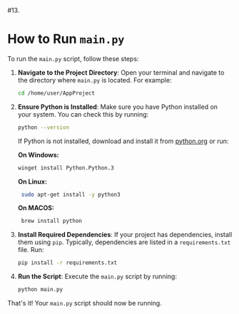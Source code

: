 #13.

# How to Run `main.py`

To run the `main.py` script, follow these steps:

1. **Navigate to the Project Directory**:
    Open your terminal and navigate to the directory where `main.py` is located. For example:
    ```sh
    cd /home/user/AppProject
    ```

2. **Ensure Python is Installed**:
    Make sure you have Python installed on your system. You can check this by running:
    ```sh
    python --version
    ```
    If Python is not installed, download and install it from [python.org](https://www.python.org/) or run:

    **On Windows:**
    ```sh
    winget install Python.Python.3
    ```
    **On Linux:**
    ```sh
     sudo apt-get install -y python3
    ```
    **On MACOS:**
    ```sh
     brew install python
    ```

3. **Install Required Dependencies**:
    If your project has dependencies, install them using `pip`. Typically, dependencies are listed in a `requirements.txt` file. Run:
    ```sh
    pip install -r requirements.txt
    ```

4. **Run the Script**:
    Execute the `main.py` script by running:
    ```sh
    python main.py
    ```

That's it! Your `main.py` script should now be running.